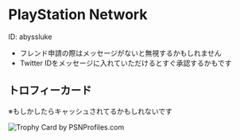 # PlayStation Network
ID: abyssluke

* フレンド申請の際はメッセージがないと無視するかもしれません
* Twitter IDをメッセージに入れていただけるとすぐ承認するかもです

## トロフィーカード
※もしかしたらキャッシュされてるかもしれないです

![Trophy Card by PSNProfiles.com](http://card.psnprofiles.com/1/abyssluke.png)

